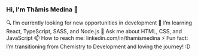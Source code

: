 ### Hi, I'm Thâmis Medina 👋


🔍 I’m currently looking for new opportunities in development
🌱 I’m learning React, TypeScript, SASS, and Node.js
💬 Ask me about HTML, CSS, and JavaScript
📫 How to reach me: linkedin.com/in/thamismedina
⚡ Fun fact: I’m transitioning from Chemistry to Development and loving the journey! :D

